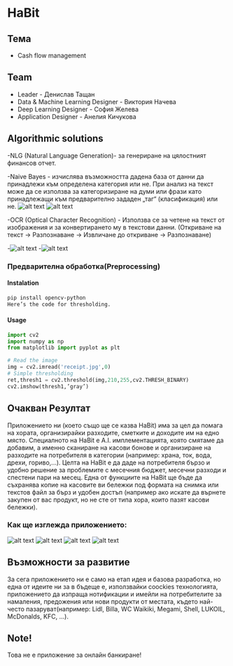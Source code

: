# HaBit

## Тема
- Cash flow management

## Team
- Leader - Денислав Тащан
- Data & Machine Learning Designer - Виктория Начева
- Deep Learning Designer - София Желева
- Application Designer - Анелия Кичукова

## Algorithmic solutions
-NLG (Natural Language Generation)- за генериране на цялостният финансов отчет.

-Naive Bayes - изчислява възможността дадена база от данни да принадлежи към определена
категория или не. При анализ на текст може да се използва за категоризиране на думи или
фрази като принадлежащи към предварително зададен „таг“ (класификация) или не.
![alt text](Pictures/NB.png)
![alt text](Pictures/NBPA.png)

-OCR (Optical Character Recognition) - Използва се за четене на текст от изображения
и за конвертирането му в текстови данни. (Откриване на текст → Разпознаване → Извличане
до откриване → Разпознаване)

-![alt text](Pictures/OCR1.png)
-![alt text](Pictures/OCR2.png)

### Предварителна обработка(Preprocessing)

#### Instalation

```bash
pip install opencv-python
Here’s the code for thresholding.
```


#### Usage

```python
import cv2
import numpy as np
from matplotlib import pyplot as plt

# Read the image
img = cv2.imread('receipt.jpg',0)
# Simple thresholding
ret,thresh1 = cv2.threshold(img,210,255,cv2.THRESH_BINARY)
cv2.imshow(thresh1,’gray’)
```

## Очакван Резултат
Приложението ни (което също ще се казва HaBit) има за цел да помага на хората, организирайки
разходите, сметките и доходите им на едно място. Специалното на HaBit е A.I. имплементацията, 
която смятаме да добавим, а именно сканиране на касови бонове и организиране на разходите
на потребителя в категории (например: храна, ток, вода, дрехи, гориво,...). Целта на HaBit
е да даде на потребителя бързо и удобно решение за проблемите с месечния бюджет, месечни
разходи и спестени пари на месец. Една от функциите на HaBit ще бъде да съхранява копие на
касовите ви бележки под формата на снимка или текстов файл за бърз и удобен достъп 
(например ако искате да върнете закупен от вас продукт, но не сте от типа хора, които
пазят касови бележки).

### Как ще изглежда приложението:
![alt text](Pictures/1.jpeg)
![alt text](Pictures/2.jpeg)
![alt text](Pictures/questions.jpeg)
![alt text](Pictures/3.jpeg)


## Възможности за развитие
За сега приложението ни е само на етап идея и базова разработка, но една от идеите ни за
в бъдеще е, използвайки coockies технологията, приложението да изпраща нотификации и 
имейли на потребителите за намаления, предожения или нови продукти от местата, където
най-често пазаруват(например: Lidl, Billa, WC Waikiki, Megami, Shell, LUKOIL, 
McDonalds, KFC, ...).

## Note!
Това не е приложение за онлайн банкиране!
